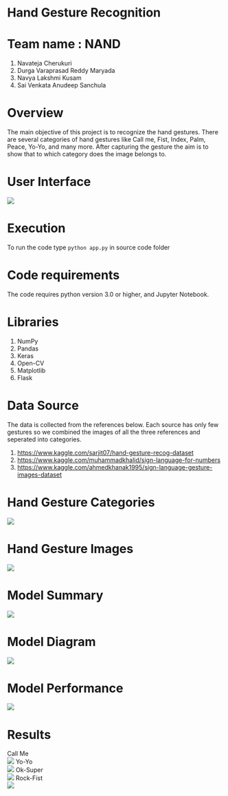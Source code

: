 # Hand Gesture Recognition

# Team name : NAND

1. Navateja Cherukuri
2. Durga Varaprasad Reddy Maryada
3. Navya Lakshmi Kusam
4. Sai Venkata Anudeep Sanchula

# Overview

The main objective of this project is to recognize the hand gestures. There are several categories of hand gestures like Call me, Fist, Index, Palm, Peace, Yo-Yo, and many more. After capturing the gesture the aim is to show that to which category does the image belongs to.

# User Interface

![](documentation%20images/ui.png)

# Execution
To run the code type ```python app.py``` in source code folder

# Code requirements

The code requires python version 3.0 or higher, and Jupyter Notebook.

# Libraries

1. NumPy
2. Pandas
3. Keras
4. Open-CV
5. Matplotlib
6. Flask

# Data Source

The data is collected from the references below. Each source has only few gestures so we combined the images of all the three references and seperated into categories.

1. https://www.kaggle.com/sarjit07/hand-gesture-recog-dataset
2. https://www.kaggle.com/muhammadkhalid/sign-language-for-numbers
3. https://www.kaggle.com/ahmedkhanak1995/sign-language-gesture-images-dataset

# Hand Gesture Categories

![](documentation%20images/category.png)

# Hand Gesture Images
![](documentation%20images/handgestures.png)

# Model Summary

![](documentation%20images/modelsummary.png)

# Model Diagram
![](documentation%20images/modelplot.png)

# Model Performance
![](documentation%20images/performance.png)

# Results
Call Me<br>
![](documentation%20images/output1.jpeg)
Yo-Yo<br>
![](documentation%20images/output2.jpeg)
Ok-Super<br>
![](documentation%20images/output3.jpeg)
Rock-Fist<br>
![](documentation%20images/output4.jpeg)


